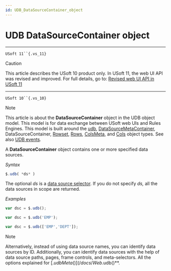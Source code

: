 ```yaml
---
id: UDB_DataSourceContainer_object
---
```


# UDB DataSourceContainer object



----

`USoft 11``{.vs_11}`

> [!CAUTION]
> This article describes the USoft 10 product only.
> In USoft 11, the web UI API was revised and improved. For full details, go to:
> [Revised web UI API in USoft 11](/docs/Web%20and%20app%20UIs/UDB%20udb/Revised%20web%20UI%20API%20in%20USoft%2011.md)

----

`USoft 10``{.vs_10}`

> [!NOTE]
> This article is about the **DataSourceContainer** object in the UDB object model. This model is for data exchange between USoft web UIs and Rules Engines.
> This model is built around the [udb](/docs/Web%20and%20app%20UIs/UDB%20udb), [DataSourceMetaContainer](/docs/Web%20and%20app%20UIs/UDB%20DataSourceMetaContainer), DataSourceContainer, [Rowset](/docs/Web%20and%20app%20UIs/UDB%20Rowset), [Rows](/docs/Web%20and%20app%20UIs/UDB%20Rows), [ColsMeta](/docs/Web%20and%20app%20UIs/UDB%20ColsMeta), and [Cols](/docs/Web%20and%20app%20UIs/UDB%20Cols) object types. See also [UDB events](/docs/Web%20and%20app%20UIs/UDB%20Events).

A **DataSourceContainer** object contains one or more specified data sources.

*Syntax*

```js
$.udb( *ds* )
```

The optional *ds* is a [data source selector](/docs/Web%20and%20app%20UIs/UDB%20DataSourceMetaContainer/UDB%20DataSourceMetaContainer%20object.md). If you do not specify *ds,* all the data sources in scope are returned.

*Examples*

```js
var dsc = $.udb();
```

```js
var dsc = $.udb('EMP');
```

```js
var dsc = $.udb(['EMP','DEPT']);
```

> [!NOTE]
> Alternatively, instead of using data source names, you can identify data sources by ID. Additionally, you can identify data sources with the help of data source paths, pages, frame controls, and meta-selectors. All the options explained for [$.udbMeta()](/docs/Web%20and%20app%20UIs/UDB%20DataSourceMetaContainer/UDB%20DataSourceMetaContainer%20object.md) also apply to **$.udb()**.